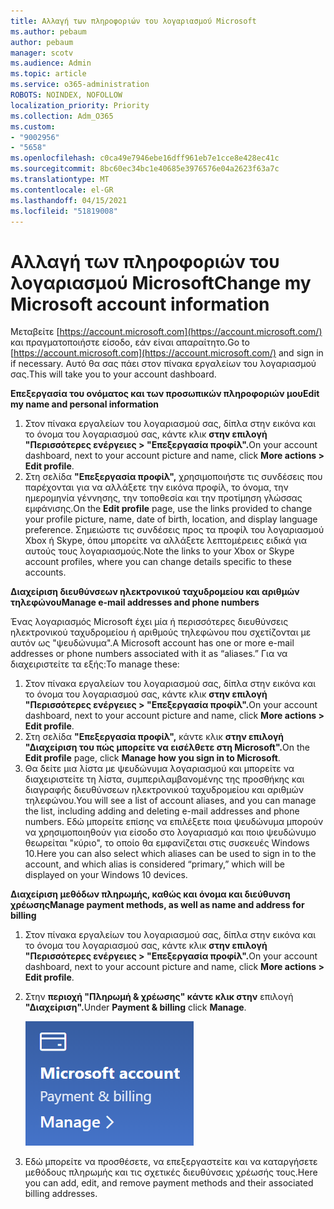 ```yaml
---
title: Αλλαγή των πληροφοριών του λογαριασμού Microsoft
ms.author: pebaum
author: pebaum
manager: scotv
ms.audience: Admin
ms.topic: article
ms.service: o365-administration
ROBOTS: NOINDEX, NOFOLLOW
localization_priority: Priority
ms.collection: Adm_O365
ms.custom:
- "9002956"
- "5658"
ms.openlocfilehash: c0ca49e7946ebe16dff961eb7e1cce8e428ec41c
ms.sourcegitcommit: 8bc60ec34bc1e40685e3976576e04a2623f63a7c
ms.translationtype: MT
ms.contentlocale: el-GR
ms.lasthandoff: 04/15/2021
ms.locfileid: "51819008"
---
```

# <a name="change-my-microsoft-account-information"></a><span data-ttu-id="b8820-102">Αλλαγή των πληροφοριών του λογαριασμού Microsoft</span><span class="sxs-lookup"><span data-stu-id="b8820-102">Change my Microsoft account information</span></span>

<span data-ttu-id="b8820-103">Μεταβείτε [https://account.microsoft.com](https://account.microsoft.com/) και πραγματοποιήστε είσοδο, εάν είναι απαραίτητο.</span><span class="sxs-lookup"><span data-stu-id="b8820-103">Go to [https://account.microsoft.com](https://account.microsoft.com/) and sign in if necessary.</span></span> <span data-ttu-id="b8820-104">Αυτό θα σας πάει στον πίνακα εργαλείων του λογαριασμού σας.</span><span class="sxs-lookup"><span data-stu-id="b8820-104">This will take you to your account dashboard.</span></span>  

<span data-ttu-id="b8820-105">**Επεξεργασία του ονόματος και των προσωπικών πληροφοριών μου**</span><span class="sxs-lookup"><span data-stu-id="b8820-105">**Edit my name and personal information**</span></span>

1. <span data-ttu-id="b8820-106">Στον πίνακα εργαλείων του λογαριασμού σας, δίπλα στην εικόνα και το όνομα του λογαριασμού σας, κάντε κλικ **στην επιλογή "Περισσότερες ενέργειες > "Επεξεργασία προφίλ".**</span><span class="sxs-lookup"><span data-stu-id="b8820-106">On your account dashboard, next to your account picture and name, click **More actions > Edit profile**.</span></span>
2. <span data-ttu-id="b8820-107">Στη σελίδα **"Επεξεργασία προφίλ",** χρησιμοποιήστε τις συνδέσεις που παρέχονται για να αλλάξετε την εικόνα προφίλ, το όνομα, την ημερομηνία γέννησης, την τοποθεσία και την προτίμηση γλώσσας εμφάνισης.</span><span class="sxs-lookup"><span data-stu-id="b8820-107">On the **Edit profile** page, use the links provided to change your profile picture, name, date of birth, location, and display language preference.</span></span> <span data-ttu-id="b8820-108">Σημειώστε τις συνδέσεις προς τα προφίλ του λογαριασμού Xbox ή Skype, όπου μπορείτε να αλλάξετε λεπτομέρειες ειδικά για αυτούς τους λογαριασμούς.</span><span class="sxs-lookup"><span data-stu-id="b8820-108">Note the links to your Xbox or Skype account profiles, where you can change details specific to these accounts.</span></span>

<span data-ttu-id="b8820-109">**Διαχείριση διευθύνσεων ηλεκτρονικού ταχυδρομείου και αριθμών τηλεφώνου**</span><span class="sxs-lookup"><span data-stu-id="b8820-109">**Manage e-mail addresses and phone numbers**</span></span>

<span data-ttu-id="b8820-110">Ένας λογαριασμός Microsoft έχει μία ή περισσότερες διευθύνσεις ηλεκτρονικού ταχυδρομείου ή αριθμούς τηλεφώνου που σχετίζονται με αυτόν ως "ψευδώνυμα".</span><span class="sxs-lookup"><span data-stu-id="b8820-110">A Microsoft account has one or more e-mail addresses or phone numbers associated with it as “aliases.”</span></span> <span data-ttu-id="b8820-111">Για να διαχειριστείτε τα εξής:</span><span class="sxs-lookup"><span data-stu-id="b8820-111">To manage these:</span></span>

1. <span data-ttu-id="b8820-112">Στον πίνακα εργαλείων του λογαριασμού σας, δίπλα στην εικόνα και το όνομα του λογαριασμού σας, κάντε κλικ **στην επιλογή "Περισσότερες ενέργειες > "Επεξεργασία προφίλ".**</span><span class="sxs-lookup"><span data-stu-id="b8820-112">On your account dashboard, next to your account picture and name, click **More actions > Edit profile**.</span></span>
2. <span data-ttu-id="b8820-113">Στη σελίδα **"Επεξεργασία προφίλ",** κάντε κλικ **στην επιλογή "Διαχείριση του πώς μπορείτε να εισέλθετε στη Microsoft".**</span><span class="sxs-lookup"><span data-stu-id="b8820-113">On the **Edit profile** page, click **Manage how you sign in to Microsoft**.</span></span> 
3. <span data-ttu-id="b8820-114">Θα δείτε μια λίστα με ψευδώνυμα λογαριασμού και μπορείτε να διαχειριστείτε τη λίστα, συμπεριλαμβανομένης της προσθήκης και διαγραφής διευθύνσεων ηλεκτρονικού ταχυδρομείου και αριθμών τηλεφώνου.</span><span class="sxs-lookup"><span data-stu-id="b8820-114">You will see a list of account aliases, and you can manage the list, including adding and deleting e-mail addresses and phone numbers.</span></span> <span data-ttu-id="b8820-115">Εδώ μπορείτε επίσης να επιλέξετε ποια ψευδώνυμα μπορούν να χρησιμοποιηθούν για είσοδο στο λογαριασμό και ποιο ψευδώνυμο θεωρείται "κύριο", το οποίο θα εμφανίζεται στις συσκευές Windows 10.</span><span class="sxs-lookup"><span data-stu-id="b8820-115">Here you can also select which aliases can be used to sign in to the account, and which alias is considered “primary,” which will be displayed on your Windows 10 devices.</span></span>

<span data-ttu-id="b8820-116">**Διαχείριση μεθόδων πληρωμής, καθώς και όνομα και διεύθυνση χρέωσης**</span><span class="sxs-lookup"><span data-stu-id="b8820-116">**Manage payment methods, as well as name and address for billing**</span></span> 

1. <span data-ttu-id="b8820-117">Στον πίνακα εργαλείων του λογαριασμού σας, δίπλα στην εικόνα και το όνομα του λογαριασμού σας, κάντε κλικ **στην επιλογή "Περισσότερες ενέργειες > "Επεξεργασία προφίλ".**</span><span class="sxs-lookup"><span data-stu-id="b8820-117">On your account dashboard, next to your account picture and name, click **More actions > Edit profile**.</span></span>
2. <span data-ttu-id="b8820-118">Στην **περιοχή "Πληρωμή & χρέωσης" κάντε κλικ στην** επιλογή **"Διαχείριση".**</span><span class="sxs-lookup"><span data-stu-id="b8820-118">Under **Payment & billing** click **Manage**.</span></span>

    ![Διαχείριση πληρωμών και χρεώσεων](media/manage-account.png)

3. <span data-ttu-id="b8820-120">Εδώ μπορείτε να προσθέσετε, να επεξεργαστείτε και να καταργήσετε μεθόδους πληρωμής και τις σχετικές διευθύνσεις χρέωσής τους.</span><span class="sxs-lookup"><span data-stu-id="b8820-120">Here you can add, edit, and remove payment methods and their associated billing addresses.</span></span> 
